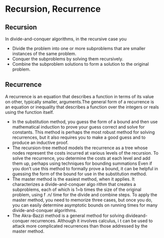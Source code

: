 # Recursion, Recurrence

## Recursion

In divide-and-conquer algorithms, in the recursive case you

- Divide the problem into one or more subproblems that are smaller instances of the same problem.
- Conquer the subproblems by solving them recursively.
- Combine the subproblem solutions to form a solution to the original problem.

## Recurrence

A recurrence is an equation that describes a function in terms of its value on other, typically smaller, arguments.The general form of a recurrence is an equation or inequality that describes a function over the integers or reals using the function itself.

- In the substitution method, you guess the form of a bound and then use mathematical induction to prove your guess correct and solve for constants. This method is perhaps the most robust method for solving recurrences, but it also requires you to make a good guess and to produce an inductive proof.
- The recursion-tree method models the recurrence as a tree whose nodes represent the costs incurred at various levels of the recursion. To solve the recurrence, you determine the costs at each level and add them up, perhaps using techniques for bounding summations Even if you don’t use this method to formally prove a bound, it can be helpful in guessing the form of the bound for use in the substitution method.
- The master method is the easiest method, when it applies. It characterizes a divide-and-conquer algo rithm that creates a subproblems, each of which is 1=b times the size of the original problem, using f .n/ time for the divide and combine steps. To apply the master method, you need to memorize three cases, but once you do, you can easily determine asymptotic bounds on running times for many divide-and-conquer algorithms.
- The Akra-Bazzi method is a general method for solving divideand-conquer recurrences. Although it involves calculus, i t can be used to attack more complicated recurrences than those addressed by the master method.
